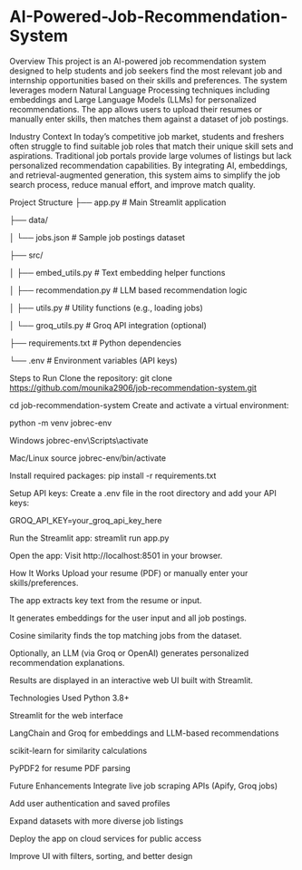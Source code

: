 # AI-Powered-Job-Recommendation-System

Overview
This project is an AI-powered job recommendation system designed to help students and job seekers find the most relevant job and internship opportunities based on their skills and preferences. The system leverages modern Natural Language Processing techniques including embeddings and Large Language Models (LLMs) for personalized recommendations. The app allows users to upload their resumes or manually enter skills, then matches them against a dataset of job postings.

Industry Context
In today’s competitive job market, students and freshers often struggle to find suitable job roles that match their unique skill sets and aspirations. Traditional job portals provide large volumes of listings but lack personalized recommendation capabilities. By integrating AI, embeddings, and retrieval-augmented generation, this system aims to simplify the job search process, reduce manual effort, and improve match quality.

Project Structure
├── app.py # Main Streamlit application

├── data/

│ └── jobs.json # Sample job postings dataset

├── src/

│ ├── embed_utils.py # Text embedding helper functions

│ ├── recommendation.py # LLM based recommendation logic

│ ├── utils.py # Utility functions (e.g., loading jobs)

│ └── groq_utils.py # Groq API integration (optional)

├── requirements.txt # Python dependencies

└── .env # Environment variables (API keys)

Steps to Run
Clone the repository:
git clone https://github.com/mounika2906/job-recommendation-system.git

cd job-recommendation-system
Create and activate a virtual environment:

python -m venv jobrec-env

Windows
jobrec-env\Scripts\activate

Mac/Linux
source jobrec-env/bin/activate

Install required packages:
pip install -r requirements.txt

Setup API keys:
Create a .env file in the root directory and add your API keys:

GROQ_API_KEY=your_groq_api_key_here

Run the Streamlit app:
streamlit run app.py

Open the app:
Visit http://localhost:8501 in your browser.

How It Works
Upload your resume (PDF) or manually enter your skills/preferences.

The app extracts key text from the resume or input.

It generates embeddings for the user input and all job postings.

Cosine similarity finds the top matching jobs from the dataset.

Optionally, an LLM (via Groq or OpenAI) generates personalized recommendation explanations.

Results are displayed in an interactive web UI built with Streamlit.

Technologies Used
Python 3.8+

Streamlit for the web interface

LangChain and Groq for embeddings and LLM-based recommendations

scikit-learn for similarity calculations

PyPDF2 for resume PDF parsing

Future Enhancements
Integrate live job scraping APIs (Apify, Groq jobs)

Add user authentication and saved profiles

Expand datasets with more diverse job listings

Deploy the app on cloud services for public access

Improve UI with filters, sorting, and better design
